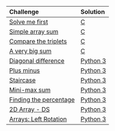|Challenge|Solution|
|:--------|:-------|
|[Solve me first](https://www.hackerrank.com/challenges/solve-me-first/problem)|[C](C/solve-me-first.c)|
|[Simple array sum](https://www.hackerrank.com/challenges/simple-array-sum/problem)|[C](C/simple-array-sum.c)|
|[Compare the triplets](https://www.hackerrank.com/challenges/compare-the-triplets/problem)   |   [C](C/compare-the-triplets.c)    |
|[A very big sum](https://www.hackerrank.com/challenges/a-very-big-sum/problem)   |   [C](C/a-very-big-sum.c)    |
|[Diagonal difference](https://www.hackerrank.com/challenges/diagonal-difference/problem)   |   [Python 3](Python/diagonal-difference.py)    |  
|[Plus minus](https://www.hackerrank.com/challenges/plus-minus/problem)   |   [Python 3](Python/plus-minus.py)    | 
|[Staircase](https://www.hackerrank.com/challenges/staircase/problem)   |   [Python 3](Python/staircase.py)    | 
|[Mini-max sum](https://www.hackerrank.com/challenges/mini-max-sum/problem)   |   [Python 3](Python/mini-max-sum.py)    |   
|[Finding the percentage](https://www.hackerrank.com/challenges/finding-the-percentage/problem)   |   [Python 3](Python/finding-the-percentage.py)    |
|[2D Array - DS](https://www.hackerrank.com/challenges/2d-array/problem)   |   [Python 3](Python/2D-array-DS.py)    | 
|[Arrays: Left Rotation](https://www.hackerrank.com/challenges/ctci-array-left-rotation/problem)   |   [Python 3](Python/arrays-left-rotation.py)    |  
